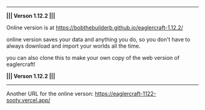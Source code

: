 ----------------------------------------------------------------------------------------------------------------------------------------------------------------------------------------------------------------------
  
  **||| Verson 1.12.2 |||**

  Online version is at https://bobthebuilderb.github.io/eaglercraft-1.12.2/ 
  
  online version saves your data and anything you do, so you don't have to always download and import your worlds all the time.
  
  you can also clone this to make your own copy of the web version of eaglercraft!
    
  **||| Verson 1.12.2 |||**
  
----------------------------------------------------------------------------------------------------------------------------------------------------------------------------------------------------------------------

  Another URL for the online verson: https://eaglercraft-1122-sooty.vercel.app/

